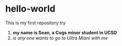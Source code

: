 # hello-world
This is my first repository try
1. **my name is Sean, a Cogs minor student in UCSD**
2. *is any one wants to go to Ultra Miani with me*
